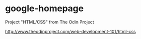 # google-homepage
Project "HTML/CSS" from The Odin Project

http://www.theodinproject.com/web-development-101/html-css